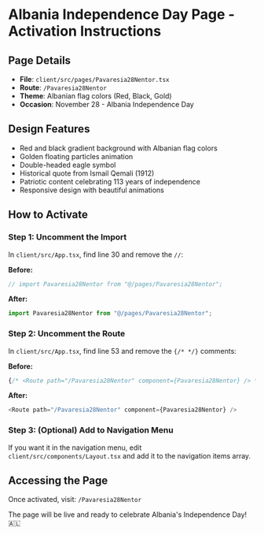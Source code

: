 # Albania Independence Day Page - Activation Instructions

## Page Details
- **File**: `client/src/pages/Pavaresia28Nentor.tsx`
- **Route**: `/Pavaresia28Nentor`
- **Theme**: Albanian flag colors (Red, Black, Gold)
- **Occasion**: November 28 - Albania Independence Day

## Design Features
- Red and black gradient background with Albanian flag colors
- Golden floating particles animation
- Double-headed eagle symbol
- Historical quote from Ismail Qemali (1912)
- Patriotic content celebrating 113 years of independence
- Responsive design with beautiful animations

## How to Activate

### Step 1: Uncomment the Import
In `client/src/App.tsx`, find line 30 and remove the `//`:

**Before:**
```typescript
// import Pavaresia28Nentor from "@/pages/Pavaresia28Nentor";
```

**After:**
```typescript
import Pavaresia28Nentor from "@/pages/Pavaresia28Nentor";
```

### Step 2: Uncomment the Route
In `client/src/App.tsx`, find line 53 and remove the `{/* */}` comments:

**Before:**
```typescript
{/* <Route path="/Pavaresia28Nentor" component={Pavaresia28Nentor} /> */}
```

**After:**
```typescript
<Route path="/Pavaresia28Nentor" component={Pavaresia28Nentor} />
```

### Step 3: (Optional) Add to Navigation Menu
If you want it in the navigation menu, edit `client/src/components/Layout.tsx` and add it to the navigation items array.

## Accessing the Page
Once activated, visit: `/Pavaresia28Nentor`

The page will be live and ready to celebrate Albania's Independence Day! 🇦🇱
